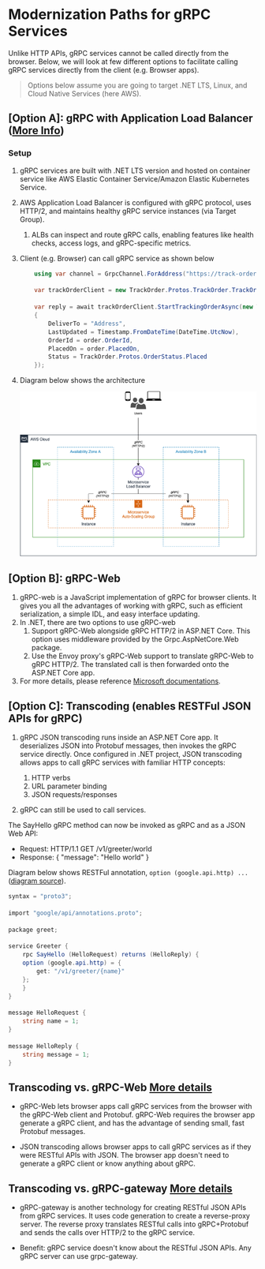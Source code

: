 # Modernization Paths for gRPC Services

Unlike HTTP APIs, gRPC services cannot be called directly from the browser. Below, we will look at few different options to facilitate calling gRPC services directly from the client (e.g. Browser apps).

> Options below assume you are going to target .NET LTS, Linux, and Cloud Native Services (here AWS).

## [Option A]: gRPC with Application Load Balancer ([More Info](https://aws.amazon.com/blogs/devops/next-generation-microservices-dotnet-grpc/))

### Setup

1. gRPC services are built with .NET LTS version and hosted on container service like AWS Elastic Container Service/Amazon Elastic Kubernetes Service.
1. AWS Application Load Balancer is configured with gRPC protocol, uses HTTP/2, and maintains healthy gRPC service instances (via Target Group).
    1. ALBs can inspect and route gRPC calls, enabling features like health checks, access logs, and gRPC-specific metrics.
1. Client (e.g. Browser) can call gRPC service as shown below

    ```csharp
        using var channel = GrpcChannel.ForAddress("https://track-order.example.com");
    
        var trackOrderClient = new TrackOrder.Protos.TrackOrder.TrackOrderClient(channel);
        
        var reply = await trackOrderClient.StartTrackingOrderAsync(new TrackOrder.Protos.Order
        {
            DeliverTo = "Address",
            LastUpdated = Timestamp.FromDateTime(DateTime.UtcNow),
            OrderId = order.OrderId,
            PlacedOn = order.PlacedOn,
            Status = TrackOrder.Protos.OrderStatus.Placed
        });
    ```

1. Diagram below shows the architecture

    ![gRPC with AWS ALB](./diagrams/modernize-with-alb.png)

## [Option B]: gRPC-Web

1. gRPC-web is a JavaScript implementation of gRPC for browser clients. It gives you all the advantages of working with gRPC, such as efficient serialization, a simple IDL, and easy interface updating.
1. In .NET, there are two options to use gRPC-web
    1. Support gRPC-Web alongside gRPC HTTP/2 in ASP.NET Core. This option uses middleware provided by the Grpc.AspNetCore.Web package.
    1. Use the Envoy proxy's gRPC-Web support to translate gRPC-Web to gRPC HTTP/2. The translated call is then forwarded onto the ASP.NET Core app.
1. For more details, please reference [Microsoft documentations](https://docs.microsoft.com/en-us/aspnet/core/grpc/browser?view=aspnetcore-6.0).

## [Option C]: Transcoding (enables RESTFul JSON APIs for gRPC)

1. gRPC JSON transcoding runs inside an ASP.NET Core app. It deserializes JSON into Protobuf messages, then invokes the gRPC service directly. Once configured in .NET project, JSON transcoding allows apps to call gRPC services with familiar HTTP concepts:
    1. HTTP verbs
    2. URL parameter binding
    3. JSON requests/responses

1. gRPC can still be used to call services.

The SayHello gRPC method can now be invoked as gRPC and as a JSON Web API:

- Request: HTTP/1.1 GET /v1/greeter/world
- Response: { "message": "Hello world" }

Diagram below shows RESTFul annotation, `option (google.api.http) ...`  
([diagram source](https://docs.microsoft.com/en-us/aspnet/core/grpc/httpapi#json-transcoding-vs-grpc-web)).

```csharp showLineNumbers
syntax = "proto3";

import "google/api/annotations.proto";

package greet;

service Greeter {
    rpc SayHello (HelloRequest) returns (HelloReply) {
    option (google.api.http) = {
        get: "/v1/greeter/{name}"
    };
    }
}

message HelloRequest {
    string name = 1;
}

message HelloReply {
    string message = 1;
}
```

## Transcoding vs. gRPC-Web [More details](https://docs.microsoft.com/en-us/aspnet/core/grpc/httpapi)

- gRPC-Web lets browser apps call gRPC services from the browser with the gRPC-Web client and Protobuf. gRPC-Web requires the browser app generate a gRPC client, and has the advantage of sending small, fast Protobuf messages.

- JSON transcoding allows browser apps to call gRPC services as if they were RESTful APIs with JSON. The browser app doesn't need to generate a gRPC client or know anything about gRPC.

## Transcoding vs. gRPC-gateway [More details](https://docs.microsoft.com/en-us/aspnet/core/grpc/httpapi#grpc-gateway)

- gRPC-gateway is another technology for creating RESTful JSON APIs from gRPC services. It uses code generation to create a reverse-proxy server. The reverse proxy translates RESTful calls into gRPC+Protobuf and sends the calls over HTTP/2 to the gRPC service.

- Benefit: gRPC service doesn't know about the RESTful JSON APIs. Any gRPC server can use grpc-gateway.
